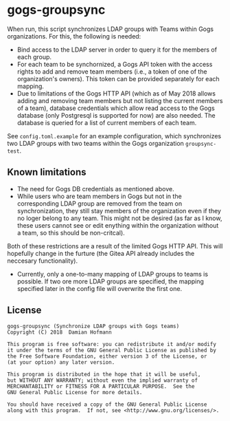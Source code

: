 # gogs-groupsync
When run, this script synchronizes LDAP groups with Teams within Gogs organizations. For this, the following is needed:

* Bind access to the LDAP server in order to query it for the members of each group.
* For each team to be synchornized, a Gogs API token with the access rights to add and remove team members (i.e., a token of one of the organization's owners). This token can be provided separately for each mapping.
* Due to limitations of the Gogs HTTP API (which as of May 2018 allows adding and removing team members but not listing the current members of a team), database credentials which allow read access to the Gogs database (only Postgresql is supported for now) are also needed. The database is queried for a list of current members of each team.

See `config.toml.example` for an example configuration, which synchronizes two LDAP groups with two teams within the Gogs organization `groupsync-test`.

## Known limitations

* The need for Gogs DB credentials as mentioned above.
* While users who are team members in Gogs but not in the corresponding LDAP group are removed from the team on synchronization, they still stay members of the organization even if they no loger belong to any team. This might not be desired (as far as I know, these users cannot see or edit enything within the organization without a team, so this should be non-critcal).

Both of these restrictions are a result of the limited Gogs HTTP API. This will hopefully change in the furture (the Gitea API already includes the neccesary functionality).

* Currently, only a one-to-many mapping of LDAP groups to teams is possible. If two ore more LDAP groups are specified, the mapping specified later in the config file will overwrite the first one.

## License

    gogs-groupsync (Synchronize LDAP groups with Gogs teams)
    Copyright (C) 2018  Damian Hofmann

    This program is free software: you can redistribute it and/or modify
    it under the terms of the GNU General Public License as published by
    the Free Software Foundation, either version 3 of the License, or
    (at your option) any later version.

    This program is distributed in the hope that it will be useful,
    but WITHOUT ANY WARRANTY; without even the implied warranty of
    MERCHANTABILITY or FITNESS FOR A PARTICULAR PURPOSE.  See the
    GNU General Public License for more details.

    You should have received a copy of the GNU General Public License
    along with this program.  If not, see <http://www.gnu.org/licenses/>.

